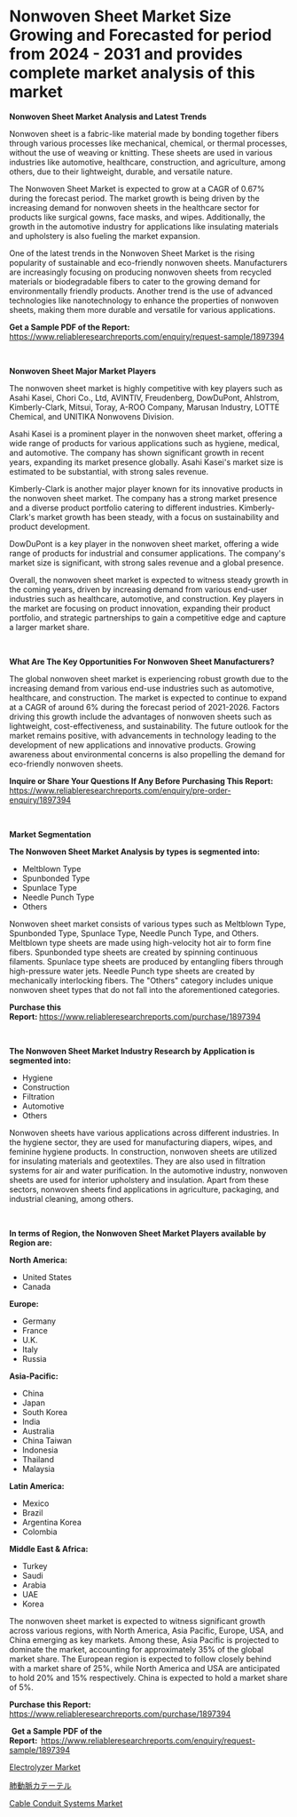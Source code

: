 <p><h1>Nonwoven Sheet Market Size Growing and Forecasted for period from 2024 - 2031 and provides complete market analysis of this market</h1></p><p><strong>Nonwoven Sheet Market Analysis and Latest Trends</strong></p>
<p><p>Nonwoven sheet is a fabric-like material made by bonding together fibers through various processes like mechanical, chemical, or thermal processes, without the use of weaving or knitting. These sheets are used in various industries like automotive, healthcare, construction, and agriculture, among others, due to their lightweight, durable, and versatile nature.</p><p>The Nonwoven Sheet Market is expected to grow at a CAGR of 0.67% during the forecast period. The market growth is being driven by the increasing demand for nonwoven sheets in the healthcare sector for products like surgical gowns, face masks, and wipes. Additionally, the growth in the automotive industry for applications like insulating materials and upholstery is also fueling the market expansion.</p><p>One of the latest trends in the Nonwoven Sheet Market is the rising popularity of sustainable and eco-friendly nonwoven sheets. Manufacturers are increasingly focusing on producing nonwoven sheets from recycled materials or biodegradable fibers to cater to the growing demand for environmentally friendly products. Another trend is the use of advanced technologies like nanotechnology to enhance the properties of nonwoven sheets, making them more durable and versatile for various applications.</p></p>
<p><strong>Get a Sample PDF of the Report:&nbsp;</strong> <a href="https://www.reliableresearchreports.com/enquiry/request-sample/1897394">https://www.reliableresearchreports.com/enquiry/request-sample/1897394</a></p>
<p>&nbsp;</p>
<p><strong>Nonwoven Sheet Major Market Players</strong></p>
<p><p>The nonwoven sheet market is highly competitive with key players such as Asahi Kasei, Chori Co., Ltd, AVINTIV, Freudenberg, DowDuPont, Ahlstrom, Kimberly-Clark, Mitsui, Toray, A-ROO Company, Marusan Industry, LOTTE Chemical, and UNITIKA Nonwovens Division. </p><p>Asahi Kasei is a prominent player in the nonwoven sheet market, offering a wide range of products for various applications such as hygiene, medical, and automotive. The company has shown significant growth in recent years, expanding its market presence globally. Asahi Kasei's market size is estimated to be substantial, with strong sales revenue.</p><p>Kimberly-Clark is another major player known for its innovative products in the nonwoven sheet market. The company has a strong market presence and a diverse product portfolio catering to different industries. Kimberly-Clark's market growth has been steady, with a focus on sustainability and product development.</p><p>DowDuPont is a key player in the nonwoven sheet market, offering a wide range of products for industrial and consumer applications. The company's market size is significant, with strong sales revenue and a global presence.</p><p>Overall, the nonwoven sheet market is expected to witness steady growth in the coming years, driven by increasing demand from various end-user industries such as healthcare, automotive, and construction. Key players in the market are focusing on product innovation, expanding their product portfolio, and strategic partnerships to gain a competitive edge and capture a larger market share.</p></p>
<p>&nbsp;</p>
<p><strong>What Are The Key Opportunities For Nonwoven Sheet Manufacturers?</strong></p>
<p><p>The global nonwoven sheet market is experiencing robust growth due to the increasing demand from various end-use industries such as automotive, healthcare, and construction. The market is expected to continue to expand at a CAGR of around 6% during the forecast period of 2021-2026. Factors driving this growth include the advantages of nonwoven sheets such as lightweight, cost-effectiveness, and sustainability. The future outlook for the market remains positive, with advancements in technology leading to the development of new applications and innovative products. Growing awareness about environmental concerns is also propelling the demand for eco-friendly nonwoven sheets.</p></p>
<p><strong>Inquire or Share Your Questions If Any Before Purchasing This Report:</strong> <a href="https://www.reliableresearchreports.com/enquiry/pre-order-enquiry/1897394">https://www.reliableresearchreports.com/enquiry/pre-order-enquiry/1897394</a></p>
<p>&nbsp;</p>
<p><strong>Market Segmentation</strong></p>
<p><strong>The Nonwoven Sheet Market Analysis by types is segmented into:</strong></p>
<p><ul><li>Meltblown Type</li><li>Spunbonded Type</li><li>Spunlace Type</li><li>Needle Punch Type</li><li>Others</li></ul></p>
<p><p>Nonwoven sheet market consists of various types such as Meltblown Type, Spunbonded Type, Spunlace Type, Needle Punch Type, and Others. Meltblown type sheets are made using high-velocity hot air to form fine fibers. Spunbonded type sheets are created by spinning continuous filaments. Spunlace type sheets are produced by entangling fibers through high-pressure water jets. Needle Punch type sheets are created by mechanically interlocking fibers. The "Others" category includes unique nonwoven sheet types that do not fall into the aforementioned categories.</p></p>
<p><strong>Purchase this Report:&nbsp;</strong><a href="https://www.reliableresearchreports.com/purchase/1897394">https://www.reliableresearchreports.com/purchase/1897394</a></p>
<p>&nbsp;</p>
<p><strong>The Nonwoven Sheet Market Industry Research by Application is segmented into:</strong></p>
<p><ul><li>Hygiene</li><li>Construction</li><li>Filtration</li><li>Automotive</li><li>Others</li></ul></p>
<p><p>Nonwoven sheets have various applications across different industries. In the hygiene sector, they are used for manufacturing diapers, wipes, and feminine hygiene products. In construction, nonwoven sheets are utilized for insulating materials and geotextiles. They are also used in filtration systems for air and water purification. In the automotive industry, nonwoven sheets are used for interior upholstery and insulation. Apart from these sectors, nonwoven sheets find applications in agriculture, packaging, and industrial cleaning, among others.</p></p>
<p>&nbsp;</p>
<p><strong>In terms of Region, the Nonwoven Sheet Market Players available by Region are:</strong></p>
<p>
    <p> <strong> North America: </strong>
        <ul>
            <li>United States</li>
            <li>Canada</li>
        </ul>
        </p> 
    <p> <strong> Europe: </strong>
        <ul>
            <li>Germany</li>
            <li>France</li>
            <li>U.K.</li>
            <li>Italy</li>
            <li>Russia</li>
        </ul>
        </p> 
    <p> <strong> Asia-Pacific: </strong>
        <ul>
            <li>China</li>
            <li>Japan</li>
            <li>South Korea</li>
            <li>India</li>
            <li>Australia</li>
            <li>China Taiwan</li>
            <li>Indonesia</li>
            <li>Thailand</li>
            <li>Malaysia</li>
        </ul>
        </p> 
    <p> <strong> Latin America: </strong>
        <ul>
            <li>Mexico</li>
            <li>Brazil</li>
            <li>Argentina Korea</li>
            <li>Colombia</li>
        </ul>
        </p> 
    <p> <strong> Middle East & Africa: </strong>
        <ul>
            <li>Turkey</li>
            <li>Saudi</li>
            <li>Arabia</li>
            <li>UAE</li>
            <li>Korea</li>
        </ul>
    </p>
    </p>
<p><p>The nonwoven sheet market is expected to witness significant growth across various regions, with North America, Asia Pacific, Europe, USA, and China emerging as key markets. Among these, Asia Pacific is projected to dominate the market, accounting for approximately 35% of the global market share. The European region is expected to follow closely behind with a market share of 25%, while North America and USA are anticipated to hold 20% and 15% respectively. China is expected to hold a market share of 5%.</p></p>
<p><strong>Purchase this Report: </strong><a href="https://www.reliableresearchreports.com/purchase/1897394">https://www.reliableresearchreports.com/purchase/1897394</a></p>
<p>&nbsp;<strong>Get a Sample PDF of the Report:&nbsp;&nbsp;</strong><a href="https://www.reliableresearchreports.com/enquiry/request-sample/1897394">https://www.reliableresearchreports.com/enquiry/request-sample/1897394</a></p>
<p><strong></strong></p>
<p><p><a href="https://view.publitas.com/reportprime-1/electrolyzer-market-provides-a-comprehensive-analysis-including-a-macro-overview-of-the-market-as-well-as-micro-details-such-as-market-size-and-competitive-landscape/">Electrolyzer Market</a></p><p><a href="https://github.com/mohamedbakry57/Market-Research-Report-List-2/blob/main/2811143189653.md">肺動脈カテーテル</a></p><p><a href="https://view.publitas.com/reportprime-1/cable-conduit-systems-market-size-market-share-and-global-market-analysis-report-2024-2031/">Cable Conduit Systems Market</a></p></p>